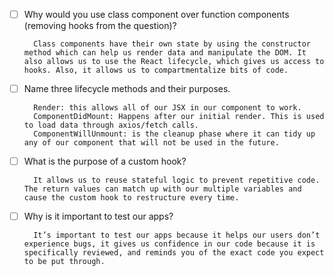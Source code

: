 - [ ] Why would you use class component over function components (removing hooks from the question)?
       
        Class components have their own state by using the constructor method which can help us render data and manipulate the DOM. It also allows us to use the React lifecycle, which gives us access to hooks. Also, it allows us to compartmentalize bits of code. 

- [ ] Name three lifecycle methods and their purposes.

        Render: this allows all of our JSX in our component to work.
        ComponentDidMount: Happens after our initial render. This is used to load data through axios/fetch calls.
        ComponentWillUnmount: is the cleanup phase where it can tidy up any of our component that will not be used in the future. 

- [ ] What is the purpose of a custom hook?

        It allows us to reuse stateful logic to prevent repetitive code. The return values can match up with our multiple variables and cause the custom hook to restructure every time. 

- [ ] Why is it important to test our apps?

        It’s important to test our apps because it helps our users don’t experience bugs, it gives us confidence in our code because it is specifically reviewed, and reminds you of the exact code you expect to be put through. 